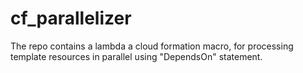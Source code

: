 # cf_parallelizer
The repo contains a lambda a cloud formation macro, for processing template resources in parallel using "DependsOn" statement.
